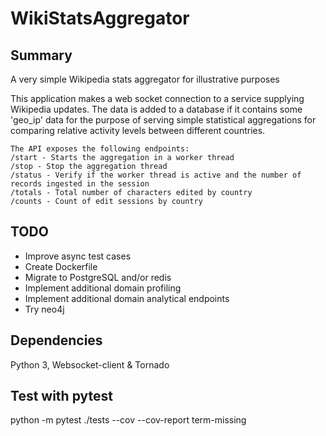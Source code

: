 # WikiStatsAggregator
## Summary
A very simple Wikipedia stats aggregator for illustrative purposes

This application makes a web socket connection to a service supplying Wikipedia updates.
The data is added to a database if it contains some 'geo_ip' data for the purpose of serving 
simple statistical aggregations for comparing relative activity levels between different countries.

    The API exposes the following endpoints:
    /start - Starts the aggregation in a worker thread
    /stop - Stop the aggregation thread
    /status - Verify if the worker thread is active and the number of records ingested in the session
    /totals - Total number of characters edited by country
    /counts - Count of edit sessions by country

## TODO
* Improve async test cases
* Create Dockerfile
* Migrate to PostgreSQL and/or redis
* Implement additional domain profiling
* Implement additional domain analytical endpoints
* Try neo4j

## Dependencies
Python 3, Websocket-client & Tornado

## Test with pytest
python -m pytest ./tests --cov --cov-report term-missing